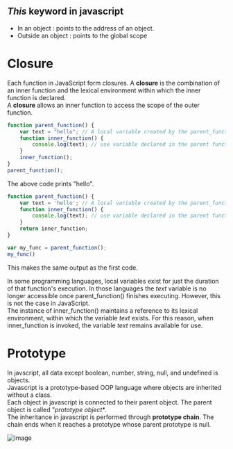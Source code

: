 ## *This* keyword in javascript
* In an object : points to the address of an object.
* Outside an object : points to the global scope

# Closure
Each function in JavaScript form closures. A **closure** is the combination of an inner function and the lexical environment within which the inner function is declared.<br>
A **closure** allows an inner function to access the scope of the outer function.<br>
~~~javascript
function parent_function() {
    var text = "hello"; // A local variable created by the parent_function
    function inner_function() {
        console.log(text); // use variable declared in the parent function
    }
    inner_function();
}
parent_function();
~~~
The above code prints "hello".<br>

~~~javascript
function parent_function() {
    var text = 'hello'; // A local variable created by the parent_function
    function inner_function() {
        console.log(text); // use variable declared in the parent function
    }
    return inner_function;
}

var my_func = parent_function();
my_func()
~~~
This makes the same output as the first code.<br>

In some programming languages, local variables exist for just the duration of that function's execution. In those languages the *text* variable is no longer accessible
once parent_function() finishes executing. However, this is not the case in JavaScript.<br>
The instance of inner_function() maintains a reference to its lexical environment, within which the variable *text* exists. For this reason, when inner_function is invoked, the variable *text* remains available for use.<br>

# Prototype
In javscript, all data except boolean, number, string, null, and undefined is objects.<br>
Javascript is a prototype-based OOP language where objects are inherited without a class.<br>
Each object in javascript is connected to their parent object. The parent object is called "*prototype object**.<br>
The inheritance in javascript is performed through **prototype chain**.
The chain ends when it reaches a prototype whose parent prototype is null.<br>

![image](https://user-images.githubusercontent.com/67142421/178171952-1f5cbcf8-f262-48d8-bde0-77f568ebb650.png)
